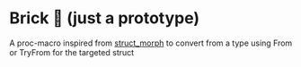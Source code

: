 # Brick 🧱 (just a prototype)

A proc-macro inspired from [struct_morph](https://github.com/shrynx/struct_morph/tree/main) to convert from a type using From or TryFrom for the targeted struct